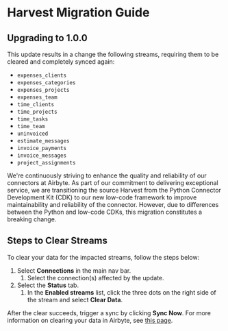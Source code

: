# Harvest Migration Guide

## Upgrading to 1.0.0

This update results in a change the following streams, requiring them to be cleared and completely synced again:
- `expenses_clients`
- `expenses_categories`
- `expenses_projects`
- `expenses_team`
- `time_clients`
- `time_projects`
- `time_tasks`
- `time_team`
- `uninvoiced`
- `estimate_messages`
- `invoice_payments`
- `invoice_messages`
- `project_assignments`

We're continuously striving to enhance the quality and reliability of our connectors at Airbyte. As part of our commitment to delivering exceptional service, we are transitioning the source Harvest from the Python Connector Development Kit (CDK) to our new low-code framework to improve maintainability and reliability of the connector. However, due to differences between the Python and low-code CDKs, this migration constitutes a breaking change.

## Steps to Clear Streams

To clear your data for the impacted streams, follow the steps below:

1. Select **Connections** in the main nav bar.
    1. Select the connection(s) affected by the update.
2. Select the **Status** tab.
    1. In the **Enabled streams** list, click the three dots on the right side of the stream and select **Clear Data**. 

After the clear succeeds, trigger a sync by clicking **Sync Now**. For more information on clearing your data in Airbyte, see [this page](https://docs.airbyte.com/operator-guides/reset).
